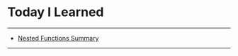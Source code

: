 # Today I Learned

---

- [Nested Functions Summary](https://vincentgeranium.github.io/ios,/swift/2020/04/01/basicSyntax-1.html)

---
